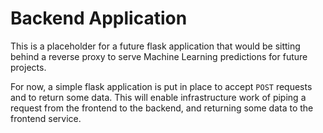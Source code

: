 # Backend Application

This is a placeholder for a future flask application that would be sitting behind a reverse 
proxy to serve Machine Learning predictions for future projects.

For now, a simple flask application is put in place to accept `POST` requests and to return
some data. This will enable infrastructure work of piping a request from the frontend to
the backend, and returning some data to the frontend service.
